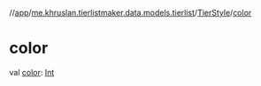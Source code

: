 //[app](../../../index.md)/[me.khruslan.tierlistmaker.data.models.tierlist](../index.md)/[TierStyle](index.md)/[color](color.md)

# color

val [color](color.md): [Int](https://kotlinlang.org/api/latest/jvm/stdlib/kotlin/-int/index.html)
